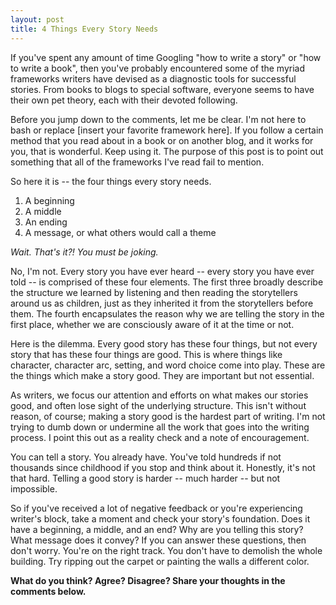 ```yaml
---
layout: post
title: 4 Things Every Story Needs
---
```


If you've spent any amount of time Googling "how to write a story" or "how to write a book", then you've probably encountered some of the myriad frameworks writers have devised as a diagnostic tools for successful stories. From books to blogs to special software, everyone seems to have their own pet theory, each with their devoted following.

Before you jump down to the comments, let me be clear. I'm not here to bash or replace [insert your favorite framework here]. If you follow a certain method that you read about in a book or on another blog, and it works for you, that is wonderful. Keep using it. The purpose of this post is to point out something that all of the frameworks I've read fail to mention.

So here it is -- the four things every story needs.

1. A beginning
2. A middle
3. An ending
4. A message, or what others would call a theme

*Wait. That's it?! You must be joking.*

No, I'm not. Every story you have ever heard -- every story you have ever told -- is comprised of these four elements. The first three broadly describe the structure we learned by listening and then reading the storytellers around us as children, just as they inherited it from the storytellers before them. The fourth encapsulates the reason why we are telling the story in the first place, whether we are consciously aware of it at the time or not.

Here is the dilemma. Every good story has these four things, but not every story that has these four things are good. This is where things like character, character arc, setting, and word choice come into play. These are the things which make a story good. They are important but not essential.

As writers, we focus our attention and efforts on what makes our stories good, and often lose sight of the underlying structure. This isn't without reason, of course; making a story good is the hardest part of writing. I'm not trying to dumb down or undermine all the work that goes into the writing process. I point this out as a reality check and a note of encouragement.

You can tell a story. You already have. You've told hundreds if not thousands since childhood if you stop and think about it. Honestly, it's not that hard. Telling a good story is harder -- much harder -- but not impossible.

So if you've received a lot of negative feedback or you're experiencing writer's block, take a moment and check your story's foundation. Does it have a beginning, a middle, and an end? Why are you telling this story? What message does it convey? If you can answer these questions, then don't worry. You're on the right track. You don't have to demolish the whole building. Try ripping out the carpet or painting the walls a different color.

**What do you think? Agree? Disagree? Share your thoughts in the comments below.**